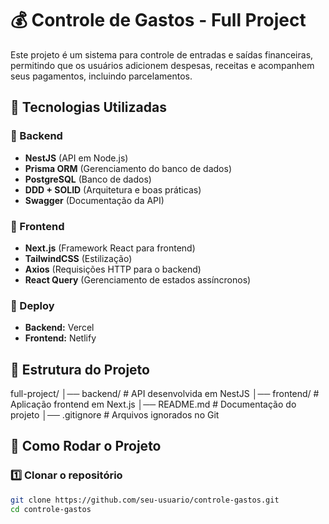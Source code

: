 # 💰 Controle de Gastos - Full Project

Este projeto é um sistema para controle de entradas e saídas financeiras, permitindo que os usuários adicionem despesas, receitas e acompanhem seus pagamentos, incluindo parcelamentos.  

## 🚀 Tecnologias Utilizadas  

### **📌 Backend**  
- **NestJS** (API em Node.js)  
- **Prisma ORM** (Gerenciamento do banco de dados)  
- **PostgreSQL** (Banco de dados)  
- **DDD + SOLID** (Arquitetura e boas práticas)  
- **Swagger** (Documentação da API)  

### **📌 Frontend**  
- **Next.js** (Framework React para frontend)  
- **TailwindCSS** (Estilização)  
- **Axios** (Requisições HTTP para o backend)  
- **React Query** (Gerenciamento de estados assíncronos)  

### **📌 Deploy**  
- **Backend:** Vercel  
- **Frontend:** Netlify  

## 📂 Estrutura do Projeto  
full-project/ │── backend/ # API desenvolvida em NestJS │── frontend/ # Aplicação frontend em Next.js │── README.md # Documentação do projeto │── .gitignore # Arquivos ignorados no Git

## 🚀 Como Rodar o Projeto  

### **1️⃣ Clonar o repositório**
```bash
git clone https://github.com/seu-usuario/controle-gastos.git
cd controle-gastos


